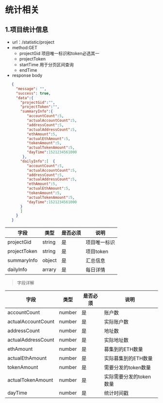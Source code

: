 <!-- toc -->

# 统计相关

## 1.项目统计信息

- url：/statistic/project
- method:GET
  - projectGid 项目唯一标识和token必选其一
  - projectToken 
  - startTime 用于分页区间查询
  - endTime
- response body

 ```json
    {
      "message": "",
      "success": true,
      "data":{
        "projectGid":"",
        "projectToken":"",
        "summaryInfo":{
           "accountCount":5,
           "actualAccountCount":5,
           "addressCount":5,
           "actualAddressCount":5,
           "ethAmount":5,
           "actualEthAmount":5,
           "tokenAmount":5,
           "actualTokenAmount":5,
           "dayTime":1521234561000
         },
        "dailyInfo":[  {
           "accountCount":5,
           "actualAccountCount":5,
           "addressCount":5,
           "actualAddressCount":5,
           "ethAmount":5,
           "actualEthAmount":5,
           "tokenAmount":5,
           "actualTokenAmount":5,
           "dayTime":1521234561000
        }
        ]
      }
    }

  ```

|字段|类型|是否必须|说明|
|---|---|---|---|
|projectGid|string|是|项目唯一标识|
|projectToken|string|是|项目token|
|summaryInfo|object|是|汇总信息|
|dailyInfo|arrary|是|每日详情|

>  字段详解

|字段|类型|是否必须|说明|
|---|---|---|---|
|accountCount|number|是|账户数|
|actualAccountCount|number|是|实际账户数|
|addressCount|number|是|地址数|
|actualAddressCount|number|是|实际地址数|
|ethAmount|number|是|募集到的ETH数量|
|actualEthAmount|number|是|实际募集到的ETH数量|
|tokenAmount|number|是|需要分发的token数量|
|actualTokenAmount|number|是|实际需要分发的token数量|
|dayTime|number|是|统计时间戳|
